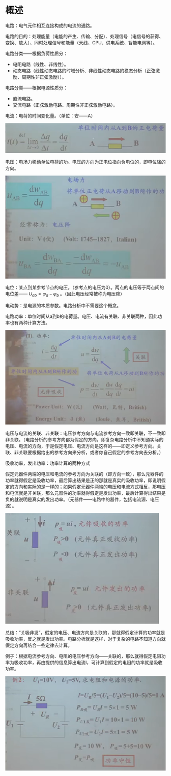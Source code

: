 # 概述

电路：电气元件相互连接构成的电流的通路。

电路的目的：处理能量（电能的产生、传输、分配）、处理信号（电信号的获得、变换、放大）、同时处理信号和能量（天线、CPU、供电系统、智能电网等）。

电路分类——根据负荷性质分：

- 电阻电路（线性、非线性）。
- 动态电路（线性动态电路的时域分析、非线性动态电路的稳态分析（正弦激励、周期性非正弦激励））。

电路分类——根据电源性质分：

- 直流电路。
- 交流电路（正弦激励电路、周期性非正弦激励电路）。

电流：电荷的时间变化量。（单位：安——A）

![](images/1.电路公式.png)

电压：电场力移动单位电荷的功。电压的方向为正电位指向负电位的，即电位降的方向。

![](images/2.电压公式.png)

电位：某点到某参考节点的电压。（参考点的电压为0）。两点的电压等于两点间的电位差—— $U_{ab}=\varphi_a-\varphi_b$ 。（因此电压经常被称为电压降）

电动势：是电源的本质参数。电路分析中不需要这个概念。

电路功率：单位时间从a到b的电荷量。电压、电流有关联、非关联两种，因此功率也有两种计算方法。

![](images/3.电功率.png)

电压与电流的关联、非关联：电压参考方向与电流参考方向一致即关联，不一致即非关联。（电路分析的参考方向都为假定的方向，即复杂电路分析中不知道实际的电压、电流的方向，于是假定电压、电流方向是这样的——即定义参考方向。关联、非关联要根据给出的参考方向来分析，或者你自己假定的参考方向去分析。）

吸收功率，发出功率：功率计算的两种方式

假定元器件两端的电压和电流的参考方向为关联的（即方向一致），那么元器件的功率就得假定是吸收功率，最后算出结果是正的那就是真实的吸收功率，即说明假定的方向和实际的是一样的；如果假定元器件两端的电压和电流方式相反，那电压和电流就是非关联，那么元器件的功率就得假定是发出功率，最后计算得出结果是负的就说明是真实的发出功率。（元器件——电路中的器件，包括电流源、电压源）。

![](images/4.关联非关联真实非真实.png)

总结：“关吸非发”，假定的电压、电流方向是关联的，那就得假定计算的功率就是吸收功率，反之就是发出功率。电路分析就是这样，对于复杂的电路不知道方向就假定方向再结合一些定律去计算。

例子：根据电流参考方向、电阻的电压参考方向——关联的，那么就得假定电阻功率为吸收功率，再由提供的信息算出电流I，可计算到假定的电阻的功率就是吸收功率。

![](images/4.例子.png)

















